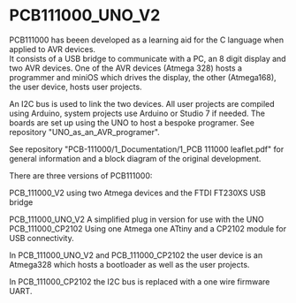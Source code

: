# PCB111000_UNO_V2

PCB111000 has beeen developed as a learning aid for the C language when applied to AVR devices.  
It consists of a USB bridge to communicate with a PC, an 8 digit display and two AVR devices. 
One of the AVR devices (Atmega 328) hosts a programmer and miniOS which drives the display, 
the other (Atmega168), the user device, hosts user projects.

An I2C bus is used to link the two devices.
All user projects are compiled using Arduino, system projects use Arduino or Studio 7 if needed.
The boards are set up using the UNO to host a bespoke programer.  See repository "UNO_as_an_AVR_programer". 

See repository "PCB-111000/1_Documentation/1_PCB 111000 leaflet.pdf" for general information and a block diagram of the original development. 

There are three versions of PCB111000:

PCB_111000_V2 using two Atmega devices and the FTDI FT230XS USB bridge

PCB_111000_UNO_V2 A simplified plug in version for use with the UNO
PCB_111000_CP2102 Using one Atmega one ATtiny and a CP2102 module for USB connectivity.

In PCB_111000_UNO_V2 and PCB_111000_CP2102 the user device is an Atmega328 which hosts
a bootloader as well as the user projects.

In PCB_111000_CP2102 the I2C bus is replaced with a one wire firmware UART.
